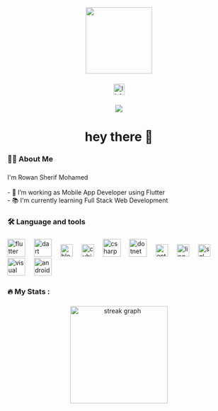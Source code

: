 <div align="center">
  <img height="150" src="https://media.giphy.com/media/M9gbBd9nbDrOTu1Mqx/giphy.gif"  />
</div>

###

<div align="center">
  <img src="https://img.shields.io/static/v1?message=LinkedIn&logo=linkedin&label=&color=0077B5&logoColor=white&labelColor=&style=for-the-badge" height="25" alt="linkedin logo"  />
</div>

###

<div align="center">
  <img src="https://visitor-badge.laobi.icu/badge?page_id=Rowan-Sherif-Mohamed.Rowan-Sherif-Mohamed" />
</div>


###

<h1 align="center">hey there 👋</h1>

###

<h3 align="left">👩‍💻  About Me</h3>

###

<p align="left">I'm Rowan Sherif Mohamed<br><br>- 🔭 I’m working as Mobile App Developer using Flutter<br>- 📚 I'm currently learning Full Stack Web Development</p>

###

<h3 align="left">🛠 Language and tools</h3>

###

<div align="left">
  <div align="left">
  <!-- Flutter & Dart -->
  <img src="https://cdn.jsdelivr.net/gh/devicons/devicon/icons/flutter/flutter-original.svg" height="40" alt="flutter logo" />
  <img width="12" />
  <img src="https://cdn.jsdelivr.net/gh/devicons/devicon/icons/dart/dart-original.svg" height="40" alt="dart logo" />
  <img width="12" />

  <!-- Bloc & Cubit (no official logos, using shields.io badges) -->
  <img src="https://img.shields.io/badge/Bloc-Pattern-blue?style=for-the-badge&logo=flutter" height="28" alt="bloc logo" />
  <img width="12" />
  <img src="https://img.shields.io/badge/Cubit-State--Management-lightblue?style=for-the-badge&logo=flutter" height="28" alt="cubit logo" />
  <img width="12" />

  <!-- C#, .NET, EF, LINQ, SQL Server -->
  <img src="https://cdn.jsdelivr.net/gh/devicons/devicon/icons/csharp/csharp-original.svg" height="40" alt="csharp logo" />
  <img width="12" />
  <img src="https://cdn.jsdelivr.net/gh/devicons/devicon/icons/dotnetcore/dotnetcore-original.svg" height="40" alt="dotnet logo" />
  <img width="12" />
  <img src="https://img.shields.io/badge/Entity%20Framework-ORM-green?style=for-the-badge&logo=.net" height="28" alt="entity framework logo" />
  <img width="12" />
  <img src="https://img.shields.io/badge/LINQ-Queries-orange?style=for-the-badge&logo=.net" height="28" alt="linq logo" />
  <img width="12" />
  <img src="https://img.shields.io/badge/SQL%20Server-Database-red?style=for-the-badge&logo=microsoftsqlserver" height="28" alt="sql server logo" />
  <img width="12" />

  <!-- IDEs -->
  <img src="https://cdn.jsdelivr.net/gh/devicons/devicon/icons/visualstudio/visualstudio-plain.svg" height="40" alt="visual studio logo" />
  <img width="12" />
  <img src="https://cdn.jsdelivr.net/gh/devicons/devicon/icons/androidstudio/androidstudio-original.svg" height="40" alt="android studio logo" />
</div>

</div>

###

<h3 align="left">🔥   My Stats :</h3>

###

<div align="center">
  <img src="https://streak-stats.demolab.com?user=Rowan-Sherif-Mohamed&locale=en&mode=daily&theme=dark&hide_border=false&border_radius=5&order=3" height="220" alt="streak graph"  />
</div>

###
